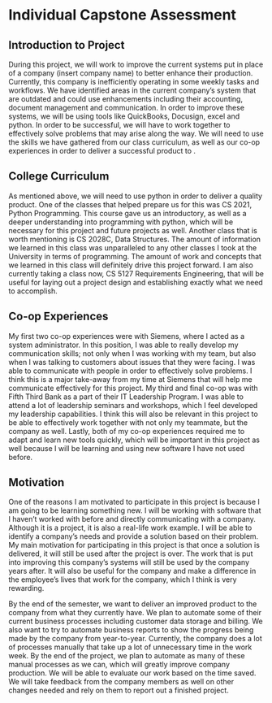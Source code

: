 # Individual Capstone Assessment
## Introduction to Project
During this project, we will work to improve the current systems put in place of a company (insert company name) to better enhance their production. Currently, this company is inefficiently operating in some weekly tasks and workflows. We have identified areas in the current company’s system that are outdated and could use enhancements including their accounting, document management and communication. In order to improve these systems, we will be using tools like QuickBooks, Docusign, excel and python. In order to be successful, we will have to work together to effectively solve problems that may arise along the way. We will need to use the skills we have gathered from our class curriculum, as well as our co-op experiences in order to deliver a successful product to <insert company name>.
## College Curriculum
As mentioned above, we will need to use python in order to deliver a quality product. One of the classes that helped prepare us for this was CS 2021, Python Programming. This course gave us an introductory, as well as a deeper understanding into programming with python, which will be necessary for this project and future projects as well. Another class that is worth mentioning is CS 2028C, Data Structures. The amount of information we learned in this class was unparalleled to any other classes I took at the University in terms of programming. The amount of work and concepts that we learned in this class will definitely drive this project forward. I am also currently taking a class now, CS 5127 Requirements Engineering, that will be useful for laying out a project design and establishing exactly what we need to accomplish.
## Co-op Experiences
My first two co-op experiences were with Siemens, where I acted as a system administrator. In this position, I was able to really develop my communication skills; not only when I was working with my team, but also when I was talking to customers about issues that they were facing. I was able to communicate with people in order to effectively solve problems. I think this is a major take-away from my time at Siemens that will help me communicate effectively for this project. My third and final co-op was with Fifth Third Bank as a part of their IT Leadership Program. I was able to attend a lot of leadership seminars and workshops, which I feel developed my leadership capabilities. I think this will also be relevant in this project to be able to effectively work together with not only my teammate, but the company as well. Lastly, both of my co-op experiences required me to adapt and learn new tools quickly, which will be important in this project as well because I will be learning and using new software I have not used before.
## Motivation
One of the reasons I am motivated to participate in this project is because I am going to be learning something new. I will be working with software that I haven’t worked with before and directly communicating with a company. Although it is a project, it is also a real-life work example. I will be able to identify a company’s needs and provide a solution based on their problem. My main motivation for participating in this project is that once a solution is delivered, it will still be used after the project is over. The work that is put into improving this company’s systems will still be used by the company years after. It will also be useful for the company and make a difference in the employee’s lives that work for the company, which I think is very rewarding.

By the end of the semester, we want to deliver an improved product to the company from what they currently have. We plan to automate some of their current business processes including customer data storage and billing. We also want to try to automate business reports to show the progress being made by the company from year-to-year. Currently, the company does a lot of processes manually that take up a lot of unnecessary time in the work week. By the end of the project, we plan to automate as many of these manual processes as we can, which will greatly improve company production. We will be able to evaluate our work based on the time saved. We will take feedback from the company members as well on other changes needed and rely on them to report out a finished project.  
